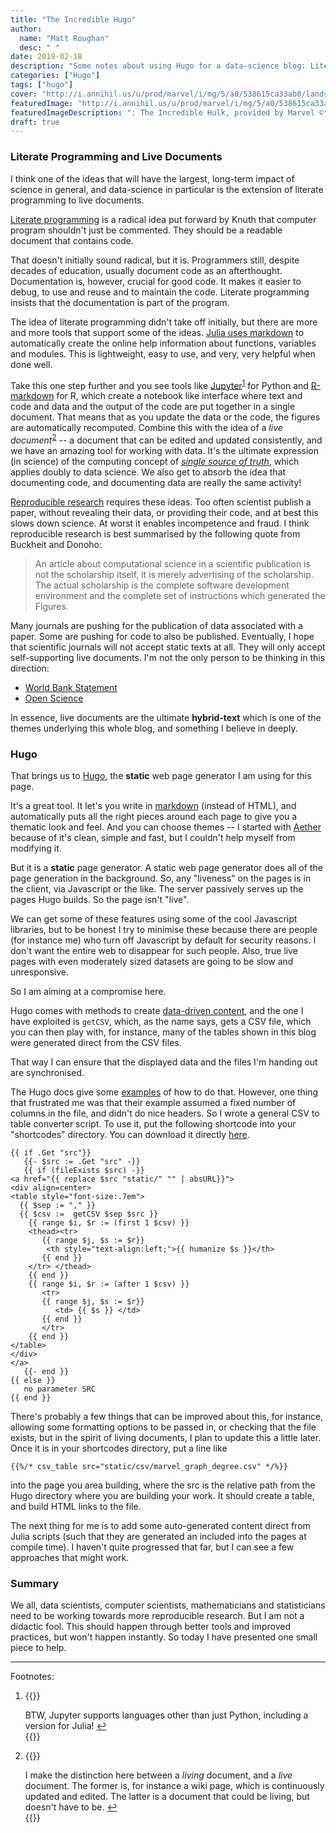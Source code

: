 ```yaml
---
title: "The Incredible Hugo"
author:
  name: "Matt Roughan"
  desc: " " 
date: 2019-02-18
description: "Some notes about using Hugo for a data-science blog: Literate Programming and live Documents"
categories: ["Hugo"]
tags: ["hugo"] 
cover: "http://i.annihil.us/u/prod/marvel/i/mg/5/a0/538615ca33ab0/landscape_incredible.jpg" 
featuredImage: "http://i.annihil.us/u/prod/marvel/i/mg/5/a0/538615ca33ab0/landscape_incredible.jpg" 
featuredImageDescription: ": The Incredible Hulk, provided by Marvel ©"
draft: true 
---
```


### Literate Programming and Live Documents

I think one of the ideas that will have the largest, long-term impact
of science in general, and data-science in particular is the extension
of literate programming to live documents.

[Literate programming](www.literateprogramming.com/) is a radical idea
put forward by Knuth that computer program shouldn't just be
commented. They should be a readable document that contains code.

That doesn't initially sound radical, but it is. Programmers still,
despite decades of education, usually document code as an
afterthought. Documentation is, however, crucial for good code. It
makes it easier to debug, to use and reuse and to maintain the
code. Literate programming insists that the documentation is part of
the program. 

The idea of literate programming didn't take off initially, but there
are more and more tools that support some of the
ideas. [Julia uses markdown](https://docs.julialang.org/en/v1/manual/documentation/index.html)
to automatically create the online help information about functions,
variables and modules. This is lightweight, easy to use, and very,
very helpful when done well.

Take this one step further and you see tools like
[Jupyter](https://jupyter.org/)<sup><a href="#fn1"
id="ref1">1</a></sup> for Python and
[R-markdown](https://rmarkdown.rstudio.com/) for R, which create a
notebook like interface where text and code and data and the output
of the code are put together in a single document. That means that as
you update the data or the code, the figures are automatically
recomputed.  Combine this with the idea of a *live document*<sup><a
href="#fn2" id="ref2">2</a></sup> -- a document that can be edited and
updated consistently, and we have an amazing tool for working with
data. It's the ultimate expression (in science) of the computing
concept of [*single source of truth*](https://en.wikipedia.org/wiki/Single_source_of_truth), which applies doubly to data
science. We also get to absorb the idea that documenting code, and
documenting data are really the same activity!

[Reproducible research](https://en.wikipedia.org/wiki/Reproducibility#Reproducible_research)
requires these ideas. Too often scientist publish a paper, without revealing
their data, or providing their code, and at best this slows down
science. At worst it enables incompetence and fraud. I think reproducible research is
best summarised by the following quote from Buckheit and Donoho:

> An article about computational science in a scientific publication
>   is not the scholarship itself, it is merely advertising of the
>   scholarship. The actual scholarship is the complete software
>   development environment and the complete set of instructions which
>   generated the Figures.


Many journals are pushing for the publication of data associated with
a paper. Some are pushing for code to also be published.  Eventually,
I hope that scientific journals will not accept static texts at all. They
will only accept self-supporting live documents. I'm not the only
person to be thinking in this direction:

+ [World Bank Statement](https://dimewiki.worldbank.org/wiki/Reproducible_Research)
+ [Open Science](https://mg.readthedocs.io/reproducible_research.html)

In essence, live documents are the ultimate **hybrid-text** which is
one of the themes underlying this whole blog, and something I believe
in deeply. 

### Hugo

That brings us to [Hugo](https://gohugo.io/), the **static** web page
generator I am using for this page.

It's a great tool. It let's you write in
[markdown](https://github.com/adam-p/markdown-here/wiki/Markdown-Cheatsheet)
(instead of HTML), and automatically puts all the right pieces around
each page to give you a thematic look and feel. And you can choose
themes -- I started with [Aether](https://themes.gohugo.io/aether/)
because of it's clean, simple and fast, but I couldn't help myself
from modifying it.

But it is a **static** page generator.  A static web page generator
does all of the page generation in the background. So, any "liveness"
on the pages is in the client, via Javascript or the like. The server
passively serves up the pages Hugo builds. So the page isn't "live".

We can get some of these features using some of the cool Javascript
libraries, but to be honest I try to minimise these because there are
people (for instance me) who turn off Javascript by default for
security reasons. I don't want the entire web to disappear for such
people. Also, true live pages with even moderately sized datasets are
going to be slow and unresponsive. 

So I am aiming at a compromise here. 

Hugo comes with methods to create [data-driven
content](https://gohugo.io/templates/data-templates/#data-driven-content),
and the one I have exploited is `getCSV`, which, as the name says,
gets a CSV file, which you can then play with, for instance, many of the
tables shown in this blog were generated direct from the CSV files.

That way I can ensure that the displayed data and the files I'm
handing out are synchronised.

The Hugo docs give some
[examples](https://gohugo.io/templates/data-templates/#example-for-csv-files)
of how to do that. However, one thing that frustrated me was that
their example assumed a fixed number of columns in the file, and
didn't do nice headers. So I wrote a general CSV to table converter
script. To use it, put the following shortcode into your "shortcodes"
directory. You can download it directly
[here](../../code/csv_table.html). 

```
{{ if .Get "src"}}
   {{- $src := .Get "src" -}}
   {{ if (fileExists $src) -}}
<a href="{{ replace $src "static/" "" | absURL}}">
<div align=center>   
<table style="font-size:.7em">
  {{ $sep := "," }}
  {{ $csv :=  getCSV $sep $src }} 
    {{ range $i, $r := (first 1 $csv) }} 
    <thead><tr>
       {{ range $j, $s := $r}}
        <th style="text-align:left;">{{ humanize $s }}</th>
       {{ end }}
    </tr> </thead>
    {{ end }}
    {{ range $i, $r := (after 1 $csv) }}
       <tr>
       {{ range $j, $s := $r}}
          <td> {{ $s }} </td>
       {{ end }} 
       </tr> 
    {{ end }}      
</table>
</div>
</a>
   {{- end }}
{{ else }}
   no parameter SRC
{{ end }}
```

There's probably a few things that can be improved about this, for
instance, allowing some formatting options to be passed in, or
checking that the file exists, but in the spirit of living documents,
I plan to update this a little later. Once it is in your shortcodes
directory, put a line like

```
{{%/* csv_table src="static/csv/marvel_graph_degree.csv" */%}}
```

into the page you area building, where the src is the relative path
from the Hugo directory where you are building your work. It should
create a table, and build HTML links to the file.

The next thing for me is to add some auto-generated content direct
from Julia scripts (such that they are generated an included into the
pages at compile time). I haven't quite progressed that far, but I can
see a few approaches that might work.

### Summary

We all, data scientists, computer scientists, mathematicians and
statisticians need to be working towards more reproducible
research. But I am not a didactic fool. This should happen through
better tools and improved practices, but won't happen instantly. So
today I have presented one small piece to help. 

---

Footnotes:

  1. {{<raw>}} <div id="fn1">
	 BTW, Jupyter supports languages other than just Python, including
	 a version for Julia!
      <a href="#ref1" title="Jump back to footnote 1 in the text.">↩</a></div> {{</raw>}}


  1. {{<raw>}} <div id="fn2">
	  I make the distinction here between a *living* document, and a
	  *live* document. The former is, for instance a wiki page, which
	  is continuously updated and edited. The latter is a document
	  that could be living, but doesn't have to be. 
      <a href="#ref2" title="Jump back to footnote 2 in the text.">↩</a></div> {{</raw>}}

